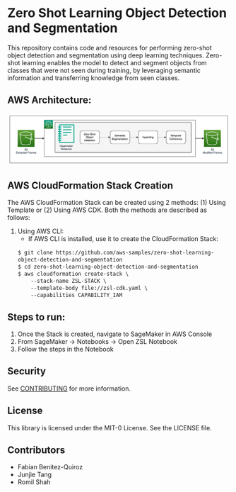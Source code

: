 # Zero Shot Learning Object Detection and Segmentation

This repository contains code and resources for performing zero-shot object detection and segmentation using deep learning techniques. Zero-shot learning enables the model to detect and segment objects from classes that were not seen during training, by leveraging semantic information and transferring knowledge from seen classes.

## AWS Architecture:
![AWSArchitecture](assets/AWSArchitecture.png)

## AWS CloudFormation Stack Creation
The AWS CloudFormation Stack can be created using 2 methods: (1) Using Template or (2) Using AWS CDK. Both the methods are described as follows:

1. Using AWS CLI:
    - If AWS CLI is installed, use it to create the CloudFormation Stack:
    ```
    $ git clone https://github.com/aws-samples/zero-shot-learning-object-detection-and-segmentation
    $ cd zero-shot-learning-object-detection-and-segmentation
    $ aws cloudformation create-stack \
        --stack-name ZSL-STACK \
        --template-body file://zsl-cdk.yaml \
        --capabilities CAPABILITY_IAM
    ```

## Steps to run:
1. Once the Stack is created, navigate to SageMaker in AWS Console
2. From SageMaker -> Notebooks -> Open ZSL Notebook
3. Follow the steps in the Notebook

## Security
See [CONTRIBUTING](CONTRIBUTING.md#security-issue-notifications) for more information.

## License
This library is licensed under the MIT-0 License. See the LICENSE file.

## Contributors
- Fabian Benitez-Quiroz
- Junjie Tang
- Romil Shah
